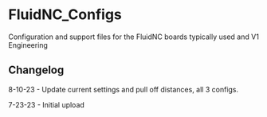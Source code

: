 # FluidNC_Configs
Configuration and support files for the FluidNC boards typically used and V1 Engineering


## Changelog

8-10-23 - Update current settings and pull off distances, all 3 configs.

7-23-23 - Initial upload
